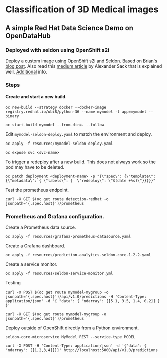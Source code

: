 # Classification of 3D Medical images 

## A simple Red Hat Data Science Demo on OpenDataHub

### Deployed with seldon using OpenShift s2i

Deploy a custom image using OpenShift s2i and Seldon. 
Based on [Brian's blog post](https://www.openshift.com/blog/serving-machine-learning-models-on-openshift-part-1). 
Also read this [medium article](https://towardsdatascience.com/to-serve-man-60246a82d953) 
by Alexander Sack that is explained well. 
[Additional](https://docs.primehub.io/docs/model-deployment-tutorial-package-image) info.

### Steps

#### Create and start a new build.

```
oc new-build --strategy docker --docker-image registry.redhat.io/ubi8/python-36 --name mymodel -l app=mymodel --binary

oc start-build mymodel --from-dir=. --follow

```

Edit `mymodel-seldon-deploy.yaml` to match the environment and deploy.

```
oc apply -f resources/mymodel-seldon-deploy.yaml

oc expose svc <svc-name>
```

To trigger a redeploy after a new build. This does not always work so the pod may have to be deleted.

```
oc patch deployment <deployment-name> -p "{\"spec\": {\"template\": {\"metadata\": { \"labels\": {  \"redeploy\": \"$(date +%s)\"}}}}}"
```

Test the prometheus endpoint.

```
curl -X GET $(oc get route detection-redhat -o jsonpath='{.spec.host}')/prometheus
```

### Prometheus and Grafana configuration.

Create a Prometheus data source.
```
oc apply -f resources/grafana-prometheus-datasource.yaml
```

Create a Grafana dashboard.
```
oc apply -f resources/prediction-analytics-seldon-core-1.2.2.yaml
```

Create a service monitor.
```
oc apply -f resources/seldon-service-monitor.yml
```

Testing

```
curl -X POST $(oc get route mymodel-mygroup -o jsonpath='{.spec.host}')/api/v1.0/predictions -H 'Content-Type: application/json' -d '{ "data": { "ndarray": [[5.1, 3.5, 1.4, 0.2]] } }'

curl -X GET $(oc get route mymodel-mygroup -o jsonpath='{.spec.host}')/prometheus
```

Deploy outside of OpenShift directly from a Python environment.

```
seldon-core-microservice MyModel REST --service-type MODEL

curl -X POST -H 'Content-Type: application/json' -d '{"data": { "ndarray": [[1,2,3,4]]}}' http://localhost:5000/api/v1.0/predictions
```
